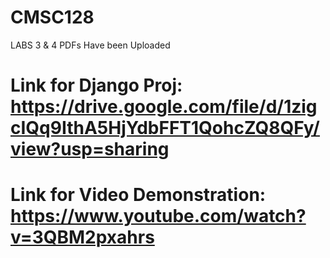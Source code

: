 # CMSC128

LABS 3 & 4 PDFs Have been Uploaded

# Link for Django Proj: https://drive.google.com/file/d/1zigcIQq9IthA5HjYdbFFT1QohcZQ8QFy/view?usp=sharing
# Link for Video Demonstration: https://www.youtube.com/watch?v=3QBM2pxahrs

